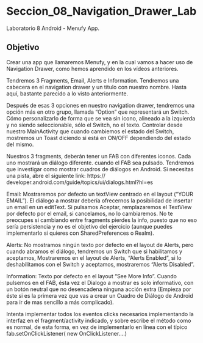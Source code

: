 # Seccion_08_Navigation_Drawer_Lab
Laboratorio 8 Android - Menufy App.

Objetivo
--------
Crear una app que llamaremos Menufy, y en la cual vamos a hacer uso de Navigation Drawer, como hemos aprendido en los vídeos anteriores.

Tendremos 3 Fragments, Email, Alerts e Information. Tendremos una cabecera en el navigation drawer y un título con nuestro nombre. Hasta aquí,
bastante parecido a lo visto anteriormente.

Después de esas 3 opciones en nuestro navigation drawer, tendremos una opción más en otro grupo, llamada “Option” que representará un Switch.
Cómo personalizarlo de forma que se vea sin icono, alineado a la izquierda y no siendo seleccionable, sólo el Switch, no el texto. Controlar desde
nuestro MainActivity que cuando cambiemos el estado del Switch, mostremos un Toast diciendo si está en ON/OFF dependiendo del estado del
mismo.

Nuestros 3 fragments, deberán tener un FAB con diferentes iconos. Cada uno mostrará un diálogo diferente. cuando el FAB sea pulsado.
Tendremos que investigar como mostrar cuadros de diálogos en Android. Si necesitas una pista, abre el siguiente link: https://
developer.android.com/guide/topics/ui/dialogs.html?hl=es

Email: Mostraremos por defecto un textView centrado en el layout (“YOUR EMAIL”). El diálogo a mostrar debería ofrecernos la posibilidad de
insertar un email en un editText. Si pulsamos Aceptar, remplazaremos el TextView por defecto por el email, si cancelamos, no lo cambiaremos. No te
preocupes si cambiando entre fragments pierdes la info, puesto que no eso sería persistencia y no es el objetivo del ejercicio (aunque puedes
implementarlo si quieres con SharedPreferences o Realm).

Alerts: No mostramos ningún texto por defecto en el layout de Alerts, pero cuando abramos el diálogo, tendremos un Switch que si habilitamos y
aceptamos, Mostraremos en el layout de Alerts, “Alerts Enabled”, si lo deshabilitamos con el Switch y aceptamos, mostraremos “Alerts Disabled”.

Information: Texto por defecto en el layout “See More Info”. Cuando pulsemos en el FAB, ésta vez el Dialogo a mostrar es solo informativo, con un
botón neutral que no desencadena ninguna acción extra (Empieza por éste si es la primera vez que vas a crear un Cuadro de Diálogo de Android para ir
de mas sencillo a más complicado).

Intenta implementar todos los eventos clicks necesarios implementando la interfaz en el fragment/activity indicado, y sobre escribe el método
como es normal, de esta forma, en vez de implementarlo en línea con el típico fab.setOnClickListener( new OnClickListener….)
